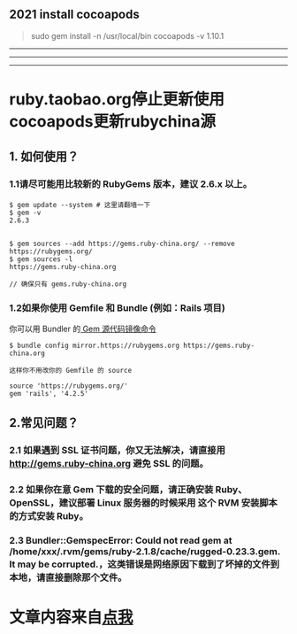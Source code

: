 
## 2021 install cocoapods 

> sudo gem install -n /usr/local/bin cocoapods -v 1.10.1

-------------
-------------
----------------

# ruby.taobao.org停止更新使用cocoapods更新rubychina源 

## 1. 如何使用？

### 1.1请尽可能用比较新的 RubyGems 版本，建议 2.6.x 以上。

```
$ gem update --system # 这里请翻墙一下
$ gem -v
2.6.3


$ gem sources --add https://gems.ruby-china.org/ --remove https://rubygems.org/
$ gem sources -l
https://gems.ruby-china.org

// 确保只有 gems.ruby-china.org

```
### 1.2如果你使用 Gemfile 和 Bundle (例如：Rails 项目)

  你可以用 Bundler 的[ Gem 源代码镜像命令](http://bundler.io/v1.5/bundle_config.html#gem-source-mirrors)

```
$ bundle config mirror.https://rubygems.org https://gems.ruby-china.org

这样你不用改你的 Gemfile 的 source

source 'https://rubygems.org/'
gem 'rails', '4.2.5'

```

## 2.常见问题？
### 2.1 如果遇到 SSL 证书问题，你又无法解决，请直接用 http://gems.ruby-china.org 避免 SSL 的问题。
### 2.2 如果你在意 Gem 下载的安全问题，请正确安装 Ruby、OpenSSL，建议部署 Linux 服务器的时候采用 这个 RVM 安装脚本 的方式安装 Ruby。
### 2.3 Bundler::GemspecError: Could not read gem at /home/xxx/.rvm/gems/ruby-2.1.8/cache/rugged-0.23.3.gem. It may be corrupted.，这类错误是网络原因下载到了坏掉的文件到本地，请直接删除那个文件。



# 文章内容来自[点我](https://gems.ruby-china.org)
